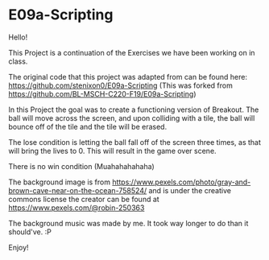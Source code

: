 # E09a-Scripting

Hello!

This Project is a continuation of the Exercises we have been working on in class.

The original code that this project was adapted from can be found here: 
https://github.com/stenixon0/E09a-Scripting (This was forked from https://github.com/BL-MSCH-C220-F19/E09a-Scripting)

In this Project the goal was to create a functioning version of Breakout. 
The ball will move across the screen, and upon colliding with a tile, the ball will bounce off of the tile and the tile will be erased.

The lose condition is letting the ball fall off of the screen three times, as that will bring the lives to 0. This will result in the game over scene.

There is no win condition (Muahahahahaha)

The background image is from https://www.pexels.com/photo/gray-and-brown-cave-near-on-the-ocean-758524/
and is under the creative commons license
the creator can be found at https://www.pexels.com/@robin-250363

The background music was made by me. It took way longer to do than it should've. :P


Enjoy!
